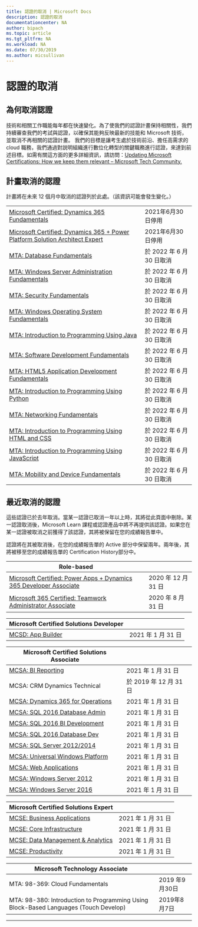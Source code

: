 ```yaml
---
title: 認證的取消 | Microsoft Docs
description: 認證的取消
documentationcenter: NA
author: bipach
ms.topic: article
ms.tgt_pltfrm: NA
ms.workload: NA
ms.date: 07/30/2019
ms.author: micsullivan
---
```

# 認證的取消

## 為何取消認證

技術和相關工作職能每年都在快速變化。為了使我們的認證計畫保持相關性，我們持續審查我們的考試與認證，以確保其能夠反映最新的技能和 Microsoft 技術，並取消不再相關的認證計畫。 我們的目標是讓考生處於技術前沿、擔任高需求的 cloud 職務，我們通過對説明組織進行數位化轉型的關鍵職務進行認證，來達到前述目標。如需有關這方面的更多詳細資訊，請訪問：[Updating Microsoft Certifications: How we keep them relevant – Microsoft Tech Community.](https://techcommunity.microsoft.com/t5/microsoft-learn-blog/updating-microsoft-certifications-how-we-keep-them-relevant/ba-p/1469425)

## 計畫取消的認證

計畫將在未來 12 個月中取消的認證列於此處。（該資訊可能會發生變化。）

|                                             |                    |
| ---------------------------------------------------------------------------------- | ------------------ |
| [Microsoft Certified: Dynamics 365 Fundamentals](/learn/certifications/d365-fundamentals) | 2021年6月30日停用 |
| [Microsoft Certified: Dynamics 365 + Power Platform Solution Architect Expert](/learn/certifications/power-apps-and-d365-solution-architect-expert) | 2021年6月30日停用 |
| [MTA: Database Fundamentals](/learn/certifications/mta-database-fundamentals) | 於 2022 年 6 月 30 日取消 |
| [MTA: Windows Server Administration Fundamentals](/learn/certifications/mta-windows-server-administration-fundamentals) | 於 2022 年 6 月 30 日取消 |
| [MTA: Security Fundamentals](/learn/certifications/mta-security-fundamentals) | 於 2022 年 6 月 30 日取消 |
| [MTA: Windows Operating System Fundamentals](/learn/certifications/mta-windows-operating-system-fundamentals) | 於 2022 年 6 月 30 日取消 |
| [MTA: Introduction to Programming Using Java](/learn/certifications/mta-introduction-to-programming-using-java) | 於 2022 年 6 月 30 日取消 |
| [MTA: Software Development Fundamentals](/learn/certifications/mta-software-development-fundamentals) | 於 2022 年 6 月 30 日取消 |
| [MTA: HTML5 Application Development Fundamentals](/learn/certifications/mta-html5-application-development-fundamentals) | 於 2022 年 6 月 30 日取消 |
| [MTA: Introduction to Programming Using Python](/learn/certifications/mta-introduction-to-programming-using-python) | 於 2022 年 6 月 30 日取消 |
| [MTA: Networking Fundamentals](/learn/certifications/mta-networking-fundamentals) | 於 2022 年 6 月 30 日取消 |
| [MTA: Introduction to Programming Using HTML and CSS](/learn/certifications/mta-introduction-to-programming-using-html-and-css) | 於 2022 年 6 月 30 日取消 |
| [MTA: Introduction to Programming Using JavaScript](/learn/certifications/mta-introduction-to-programming-using-javascript) | 於 2022 年 6 月 30 日取消 |
| [MTA: Mobility and Device Fundamentals](/learn/certifications/mta-mobility-and-device-fundamentals) | 於 2022 年 6 月 30 日取消 |

## 最近取消的認證

這些認證已於去年取消。當某一認證已取消一年以上時，其將從此頁面中刪除。某一認證取消後，Microsoft Learn 課程或認證產品中將不再提供該認證。如果您在某一認證被取消之前獲得了該認證，其將被保留在您的成績報告單中。

認證將在其被取消後，在您的成績報告單的 Active 部分中保留兩年。兩年後，其將被移至您的成績報告單的 Certification History部分中。

| Role-based                                                                         |                    |
| ---------------------------------------------------------------------------------- | ------------------ |
| [Microsoft Certified: Power Apps + Dynamics 365 Developer Associate](/learn/certifications/power-apps-and-d365-developer-associate) | 2020 年 12 月 31 日 |
| [Microsoft 365 Certified: Teamwork Administrator Associate](/learn/certifications/m365-teamwork-administrator) | 2020 年 8 月 31 日 |

| Microsoft Certified Solutions Developer                                            |                    |
| ---------------------------------------------------------------------------------- | ------------------ |
| [MCSD: App Builder](/learn/certifications/mcsd-app-builder-certification)          | 2021 年 1 月 31 日 |

| Microsoft Certified Solutions Associate                                            |                    |
| ---------------------------------------------------------------------------------- | ------------------ |
| [MCSA: BI Reporting](/learn/certifications/mcsa-bi-reporting)                      | 2021 年 1 月 31 日 |
| MCSA: CRM Dynamics Technical                                                       | 於 2019 年 12 月 31 日 |
| [MCSA: Dynamics 365 for Operations](/learn/certifications/mcsa-microsoft-dynamics-365-for-operations) | 2021 年 1 月 31 日 |
| [MCSA: SQL 2016 Database Admin](/learn/certifications/mcsa-sql2016-database-administration-certification) | 2021 年 1 月 31 日 |
| [MCSA: SQL 2016 BI Development](/learn/certifications/mcsa-sql2016-business-intelligence-certification) | 2021 年 1 月 31 日 |
| [MCSA: SQL 2016 Database Dev](/learn/certifications/mcsa-sql2016-database-development-certification) | 2021 年 1 月 31 日 |
| [MCSA: SQL Server 2012/2014](/learn/certifications/mcsa-sql-certification)         | 2021 年 1 月 31 日 |
| [MCSA: Universal Windows Platform](/learn/certifications/mcsa-universal-windows-platform) | 2021 年 1 月 31 日 |
| [MCSA: Web Applications](/learn/certifications/mcsa-web-applications-certification) | 2021 年 1 月 31 日 |
| [MCSA: Windows Server 2012](/learn/certifications/mcsa-windows-server-certification) | 2021 年 1 月 31 日 |
| [MCSA: Windows Server 2016](/learn/certifications/mcsa-windows-server-2016-certification) | 2021 年 1 月 31 日 |

| Microsoft Certified Solutions Expert                                               |                    |
| ---------------------------------------------------------------------------------- | ------------------ |
| [MCSE: Business Applications](/learn/certifications/mcse-business-applications)    | 2021 年 1 月 31 日 |
| [MCSE: Core Infrastructure](/learn/certifications/mcse-core-infrastructure)        | 2021 年 1 月 31 日 |
| [MCSE: Data Management & Analytics](/learn/certifications/mcse-data-management-analytics) | 2021 年 1 月 31 日 |
| [MCSE: Productivity](/learn/certifications/mcse-productivity-certification)        | 2021 年 1 月 31 日 |

| Microsoft Technology Associate                                                     |                    |
| ---------------------------------------------------------------------------------- | ------------------ |
| MTA: 98-369: Cloud Fundamentals                                                    | 2019 年9月30日 |
| MTA: 98-380: Introduction to Programming Using Block-Based Languages (Touch Develop) | 2019年8月7日 |
___

